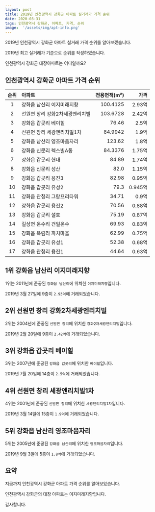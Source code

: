 ```yaml
---
layout: post
title: 2019년 인천광역시 강화군 아파트 실거래가 가격 순위
date: 2020-03-31
tags: 인천광역시 강화군, 아파트, 가격, 순위
image:  '/assets/img/apt-info.png'
---
```


2019년 인천광역시 강화군 아파트 실거래 가격 순위를 알아보겠습니다.

2019년 최고 실거래가 기준으로 순위를 작성하였습니다.

인천광역시 강화군 대장아파트는 어디일까요?

## 인천광역시 강화군 아파트 가격 순위

|순위|아파트|전용면적(m²)|가격|
|:---:|:------|---:|---:|
|1|강화읍 남산리 이지미래지향|100.4125|2.93억|
|2|선원면 창리 강화2차세광엔리치빌|103.6728|2.42억|
|3|강화읍 갑곳리 베이힐|76.46|2.5억|
|4|선원면 창리 세광엔리치빌1차|84.9942|1.9억|
|5|강화읍 남산리 영조마음자리|123.62|1.8억|
|6|강화읍 신문리 렉스빌A동|84.3376|1.75억|
|7|강화읍 갑곳리 현대|84.89|1.74억|
|8|강화읍 신문리 성산|82.0|1.15억|
|9|강화읍 갑곳리 용진3|82.98|0.95억|
|10|강화읍 갑곳리 유성2|79.3|0.945억|
|11|강화읍 관청리 그랑프리타워|34.71|0.9억|
|12|강화읍 갑곳리 용진2|70.56|0.88억|
|13|강화읍 갑곳리 설호|75.19|0.87억|
|14|길상면 온수리 건일온수|69.93|0.83억|
|15|강화읍 옥림리 까치마을|62.99|0.75억|
|16|강화읍 갑곳리 유성1|52.38|0.68억|
|17|강화읍 관청리 용진1|44.64|0.63억|



## 1위 강화읍 남산리 이지미래지향

1위는 2011년에 준공된 `강화읍 남산리`에 위치한 `이지미래지향`입니다.

2019년 3월 27일에 9층이 `2.93억`에 거래되었습니다.

<!-- * 카카오맵 - 지도퍼가기 -->
<!-- 1. 지도 노드 -->
<div id="daumRoughmapContainer1585860829225" class="root_daum_roughmap root_daum_roughmap_landing"></div>

<!--
	2. 설치 스크립트
	* 지도 퍼가기 서비스를 2개 이상 넣을 경우, 설치 스크립트는 하나만 삽입합니다.
-->
<script charset="UTF-8" class="daum_roughmap_loader_script" src="https://ssl.daumcdn.net/dmaps/map_js_init/roughmapLoader.js"></script>

<!-- 3. 실행 스크립트 -->
<script charset="UTF-8">
	new daum.roughmap.Lander({
		"timestamp" : "1585860829225",
		"key" : "xrxq",
		"mapWidth" : "320",
		"mapHeight" : "180"
	}).render();
</script>

## 2위 선원면 창리 강화2차세광엔리치빌

2위는 2004년에 준공된 `선원면 창리`에 위치한 `강화2차세광엔리치빌`입니다.

2019년 2월 20일에 9층이 `2.42억`에 거래되었습니다.

<!-- * 카카오맵 - 지도퍼가기 -->
<!-- 1. 지도 노드 -->
<div id="daumRoughmapContainer1585860820921" class="root_daum_roughmap root_daum_roughmap_landing"></div>

<!--
	2. 설치 스크립트
	* 지도 퍼가기 서비스를 2개 이상 넣을 경우, 설치 스크립트는 하나만 삽입합니다.
-->
<script charset="UTF-8" class="daum_roughmap_loader_script" src="https://ssl.daumcdn.net/dmaps/map_js_init/roughmapLoader.js"></script>

<!-- 3. 실행 스크립트 -->
<script charset="UTF-8">
	new daum.roughmap.Lander({
		"timestamp" : "1585860820921",
		"key" : "xrxp",
		"mapWidth" : "320",
		"mapHeight" : "180"
	}).render();
</script>

## 3위 강화읍 갑곳리 베이힐

3위는 2007년에 준공된 `강화읍 갑곳리`에 위치한 `베이힐`입니다.

2019년 7월 20일에 14층이 `2.5억`에 거래되었습니다.

<!-- * 카카오맵 - 지도퍼가기 -->
<!-- 1. 지도 노드 -->
<div id="daumRoughmapContainer1585860808536" class="root_daum_roughmap root_daum_roughmap_landing"></div>

<!--
	2. 설치 스크립트
	* 지도 퍼가기 서비스를 2개 이상 넣을 경우, 설치 스크립트는 하나만 삽입합니다.
-->
<script charset="UTF-8" class="daum_roughmap_loader_script" src="https://ssl.daumcdn.net/dmaps/map_js_init/roughmapLoader.js"></script>

<!-- 3. 실행 스크립트 -->
<script charset="UTF-8">
	new daum.roughmap.Lander({
		"timestamp" : "1585860808536",
		"key" : "xrxo",
		"mapWidth" : "320",
		"mapHeight" : "180"
	}).render();
</script>

## 4위 선원면 창리 세광엔리치빌1차

4위는 2001년에 준공된 `선원면 창리`에 위치한 `세광엔리치빌1차`입니다.

2019년 3월 14일에 15층이 `1.9억`에 거래되었습니다.

<!-- * 카카오맵 - 지도퍼가기 -->
<!-- 1. 지도 노드 -->
<div id="daumRoughmapContainer1585860800672" class="root_daum_roughmap root_daum_roughmap_landing"></div>

<!--
	2. 설치 스크립트
	* 지도 퍼가기 서비스를 2개 이상 넣을 경우, 설치 스크립트는 하나만 삽입합니다.
-->
<script charset="UTF-8" class="daum_roughmap_loader_script" src="https://ssl.daumcdn.net/dmaps/map_js_init/roughmapLoader.js"></script>

<!-- 3. 실행 스크립트 -->
<script charset="UTF-8">
	new daum.roughmap.Lander({
		"timestamp" : "1585860800672",
		"key" : "xrxn",
		"mapWidth" : "320",
		"mapHeight" : "180"
	}).render();
</script>

## 5위 강화읍 남산리 영조마음자리

5위는 2005년에 준공된 `강화읍 남산리`에 위치한 `영조마음자리`입니다.

2019년 9월 3일에 5층이 `1.8억`에 거래되었습니다.

<!-- * 카카오맵 - 지도퍼가기 -->
<!-- 1. 지도 노드 -->
<div id="daumRoughmapContainer1585860791021" class="root_daum_roughmap root_daum_roughmap_landing"></div>

<!--
	2. 설치 스크립트
	* 지도 퍼가기 서비스를 2개 이상 넣을 경우, 설치 스크립트는 하나만 삽입합니다.
-->
<script charset="UTF-8" class="daum_roughmap_loader_script" src="https://ssl.daumcdn.net/dmaps/map_js_init/roughmapLoader.js"></script>

<!-- 3. 실행 스크립트 -->
<script charset="UTF-8">
	new daum.roughmap.Lander({
		"timestamp" : "1585860791021",
		"key" : "xrxm",
		"mapWidth" : "320",
		"mapHeight" : "180"
	}).render();
</script>


## 요약

지금까지 인천광역시 강화군 아파트 가격 순위를 알아보았습니다.

인천광역시 강화군의 대장 아파트는 이지미래지향입니다.

감사합니다.

